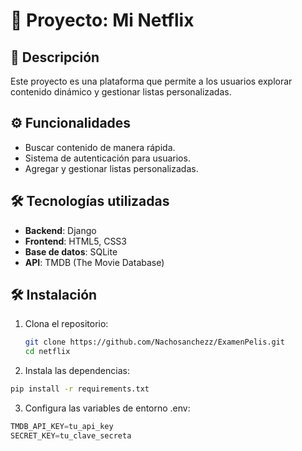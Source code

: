 # 🚀 Proyecto: Mi Netflix

## 🌟 Descripción
Este proyecto es una plataforma que permite a los usuarios explorar contenido dinámico y gestionar listas personalizadas.

## ⚙️ Funcionalidades
- Buscar contenido de manera rápida.
- Sistema de autenticación para usuarios.
- Agregar y gestionar listas personalizadas.

## 🛠️ Tecnologías utilizadas
- **Backend**: Django
- **Frontend**: HTML5, CSS3
- **Base de datos**: SQLite
- **API**: TMDB (The Movie Database)

## 🛠️ Instalación
1. Clona el repositorio:  
   ```bash
   git clone https://github.com/Nachosanchezz/ExamenPelis.git
   cd netflix

2. Instala las dependencias:
  ```bash
  pip install -r requirements.txt
```

3. Configura las variables de entorno .env:
  ```python
  TMDB_API_KEY=tu_api_key
  SECRET_KEY=tu_clave_secreta
```
